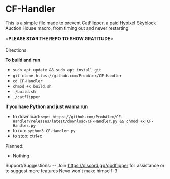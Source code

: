 # CF-Handler
This is a simple file made to prevent CatFlipper, a paid Hypixel Skyblock Auction House macro, from timing out and never restarting.

⭐**PLEASE STAR THE REPO TO SHOW GRATITUDE**⭐

Directions:

**To build and run**
- `sudo apt update && sudo apt install git`
- `git clone https://github.com/ProbAlex/CF-Handler`
- `cd CF-Handler`
- `chmod +x build.sh`
- `./build.sh`
- `./catflipper`




**If you have Python and just wanna run**
- to download: `wget https://github.com/ProbAlex/CF-Handler/releases/latest/download/CF-Handler.py && chmod +x CF-Handler.py`
- to run: `python3 CF-Handler.py`
- to stop: ctrl+c

Planned:
+ Nothing

Support/Suggestions:
-- Join https://discord.gg/godflipper for assistance or to suggest more features Nevo won't make himself :3
